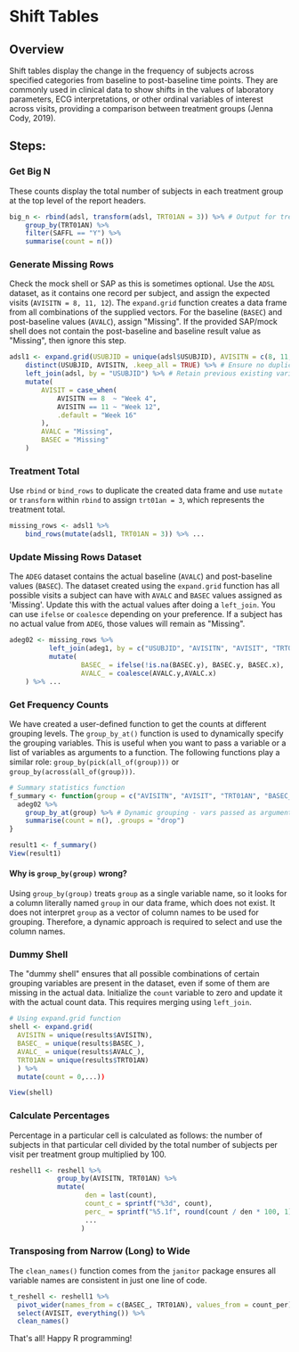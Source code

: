 # Shift Tables

## Overview
Shift tables display the change in the frequency of subjects across specified categories from baseline to post-baseline time points. They are commonly used in clinical data to show shifts in the values of laboratory parameters, ECG interpretations, or other ordinal variables of interest across visits, providing a comparison between treatment groups (Jenna Cody, 2019).
## Steps:

### Get Big N

These counts display the total number of subjects in each treatment group at the top level of the report headers.
```r
big_n <- rbind(adsl, transform(adsl, TRT01AN = 3)) %>% # Output for treatment Total
    group_by(TRT01AN) %>% 
    filter(SAFFL == "Y") %>%
    summarise(count = n())
```

### Generate Missing Rows

Check the mock shell or SAP as this is sometimes optional. Use the `ADSL` dataset, as it contains one record per subject, and assign the expected visits (`AVISITN = 8, 11, 12`). The `expand.grid` function creates a data frame from all combinations of the supplied vectors. For the baseline (`BASEC`) and post-baseline values (`AVALC`), assign "Missing". If the provided SAP/mock shell does not contain the post-baseline and baseline result value as "Missing", then ignore this step.
```r
adsl1 <- expand.grid(USUBJID = unique(adsl$USUBJID), AVISITN = c(8, 11, 12)) %>%
    distinct(USUBJID, AVISITN, .keep_all = TRUE) %>% # Ensure no duplicates
    left_join(adsl, by = "USUBJID") %>% # Retain previous existing variables
    mutate(
        AVISIT = case_when(
            AVISITN == 8  ~ "Week 4",
            AVISITN == 11 ~ "Week 12",
            .default = "Week 16"
        ),
        AVALC = "Missing",
        BASEC = "Missing"
    )
```

### Treatment Total

Use `rbind` or `bind_rows` to duplicate the created data frame and use `mutate` or `transform` within `rbind` to assign `trt01an = 3`, which represents the treatment total.

```          R
missing_rows <- adsl1 %>%
    bind_rows(mutate(adsl1, TRT01AN = 3)) %>% ...
 ```


### Update Missing Rows Dataset

The `ADEG` dataset contains the actual baseline (`AVALC`) and post-baseline values (`BASEC`). The dataset created using the `expand.grid` function has all possible visits a subject can have with `AVALC` and `BASEC` values assigned as 'Missing'. Update this with the actual values after doing a `left_join`. You can use `ifelse` or `coalesce` depending on your preference. If a subject has no actual value from `ADEG`, those values will remain as "Missing".

```r
adeg02 <- missing_rows %>% 
          left_join(adeg1, by = c("USUBJID", "AVISITN", "AVISIT", "TRT01AN")) %>%
          mutate(
                  BASEC_ = ifelse(!is.na(BASEC.y), BASEC.y, BASEC.x),
                  AVALC_ = coalesce(AVALC.y,AVALC.x)
    ) %>% ...

```

### Get Frequency Counts

We have created a user-defined function to get the counts at different grouping levels. The `group_by_at()` function is used to dynamically specify the grouping variables. This is useful when you want to pass a variable or a list of variables as arguments to a function. The following functions play a similar role: `group_by(pick(all_of(group)))` or `group_by(across(all_of(group)))`.

```r
# Summary statistics function
f_summary <- function(group = c("AVISITN", "AVISIT", "TRT01AN", "BASEC_", "AVALC_")) {
  adeg02 %>%
    group_by_at(group) %>% # Dynamic grouping - vars passed as arguments to a function
    summarise(count = n(), .groups = "drop")
}

result1 <- f_summary()
View(result1)
```
#### Why is `group_by(group)` wrong?

Using `group_by(group)` treats `group` as a single variable name, so it looks for a column literally named `group` in our data frame, which does not exist. It does not interpret `group` as a vector of column names to be used for grouping. Therefore, a dynamic approach is required to select and use the column names.

### Dummy Shell

The "dummy shell" ensures that all possible combinations of certain grouping variables are present in the dataset, even if some of them are missing in the actual data. Initialize the `count` variable to zero and update it with the actual count data. This requires merging using `left_join`.

```r
# Using expand.grid function
shell <- expand.grid(
  AVISITN = unique(results$AVISITN),
  BASEC_ = unique(results$BASEC_),
  AVALC_ = unique(results$AVALC_),
  TRT01AN = unique(results$TRT01AN)
  ) %>%
  mutate(count = 0,...))

View(shell)
```
### Calculate Percentages

Percentage in a particular cell is calculated as follows: the number of subjects in that particular cell divided by the total number of subjects per visit per treatment group multiplied by 100.

```r
reshell1 <- reshell %>% 
            group_by(AVISITN, TRT01AN) %>%
            mutate(
                   den = last(count),
                   count_c = sprintf("%3d", count),
                   perc_ = sprintf("%5.1f", round(count / den * 100, 1)),
                   ...
                  )   
```

### Transposing from Narrow (Long) to Wide

The `clean_names()` function comes from the `janitor` package ensures all variable names are consistent in just one line of code.

```r
t_reshell <- reshell1 %>%
  pivot_wider(names_from = c(BASEC_, TRT01AN), values_from = count_per) %>%
  select(AVISIT, everything()) %>%
  clean_names()
```
That's all! Happy R programming!
